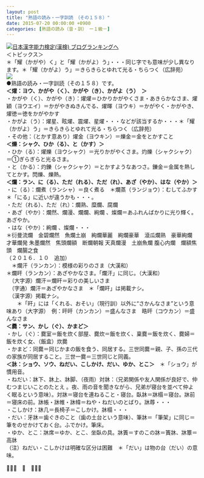```yaml
---
layout: post
title: "熟語の読み・一字訓読　（その１５８）"
date: 2015-07-20 00:00:00 +0900
categories: [熟語の読み（音・訓）　ー１級－]
---
```


[![](/syuusyuu9701/assets/images/熟語の読み・一字訓読-（その１５８）-br_c_3028_1.gif)](http://blog.with2.net/link.php?1659096:3028 "日本漢字能力検定(漢検) ブログランキングへ")[日本漢字能力検定(漢検) ブログランキングへ](http://blog.with2.net/link.php?1659096:3028)  
＜トピックス＞  
＊「耀（かがや）く」と「耀（かがよ）う」・・・同じ字でも意味が少し異なります。＊「耀（かがよ）う」＝きらきらとゆれて光る・ちらつく（広辞苑）  
![](/syuusyuu9701/assets/images/熟語の読み・一字訓読-（その１５８）-e30ea8f5227266b200be6db90f7b7424.png)  
●熟語の読み・一字訓読（その１５８）です。  
**＜燿：ヨウ、かがや（く）、かがや（き）、かがよ（う）　＞**  
・かがや（く）、かがや（き）：燿燿＝ひかりかがやくさま・あきらかなさま、燿穎（ヨウエイ）＝かがやきぬきんでる、燿暉（ヨウキ）＝かがやく・かがやき、燿徳＝徳をかがやかす  
・かがよ（う）：燿星、眩燿、震燿、星燿・・・などが該当するか・・・＊「耀（かがよ）う」＝きらきらとゆれて光る・ちらつく（広辞苑）  
・その他：（とかす意あり）燿金（ヨウキン）＝爍金＝金をとかすこと  
**＜爍：シャク、ひか（る）、と（かす）＞**  
・ひか（る）：燿爍（ヨウシャク）＝光りかがやくさま。灼爍（シャクシャク）＝①ぎらぎらと光るさま。  
・と（かる）：灼鑠（シャクシャク）＝とかすようなあつさ。鑠金＝金属を熱してとかす。閃爍、爍熱。  
**＜爛：ラン、に（る）、ただ（れる）、ただ（れ）、あざ（やか）、はな（やか）＞**  
・に（る）：爛煮（ランシャ）＝良く煮る　＊爛蒸（ランジョウ）：むしてふかす　＊「にる」に近いが違うかも・・・。  
・ただ（れる）、ただ（れ）：爛熟、糜爛、腐爛  
・あざ（やか）：爛然、爛漫、爛爛、絢爛 、燦爛＝あふれんばかりに光り輝く。あざやか。  
・はな（やか）：絢爛 、燦爛・・・  
＊衍曼流爛　金碧爛然　魚爛土崩　絢爛華麗　絢爛豪華　滾瓜爛熟　豪華絢爛　才華爛発 朱墨爛然　焦頭爛額　断爛朝報 天真爛漫　土崩魚爛 腹心内爛　爛額焦頭　爛腸之食  
（２０１６．１０　追加）  
　＊爛汗（ランカン）：模様の彩りのさま（大漢和）  
＊爛旰（ランカン）：あざやかなさま。「爛汗」に同じ。（大漢和）  
　（大字源）爛汗＝爛旰＝彩りの美しいさま  
　（字通）爛汗＝あざやかなさま　＊「爛旰」は掲載ナシ。  
　（漢字源）掲載ナシ。  
　　＊「旰」には「くれる、おそい」（現行訓）以外に“さかんなさま”という意味あり（大字源）　例：旰旰（カンカン）＝盛んなさま　晧旰（コウカン）＝盛んなさま  
**＜爨：サン、かし（ぐ）、かまど＞**  
・かし（ぐ）：爨室＝飯を炊く部屋、爨炊＝飯を炊く、稟爨＝飯を炊く、爨婦＝飯を炊く女、（飯盒）炊爨  
・かまど：同爨＝同じかまの飯を食う、同居する。三世同爨＝親、子、孫の三代の家族が同居すること。三世一爨＝三世同じと同義。  
**＜牀：ショウ、ソウ、ねだい、こしかけ、だい、ゆか、とこ＞**　＊「ショウ」が慣用音。  
・ねだい：牀下、牀上、牀脚、（夜雨）対牀：（兄弟関係や友人関係が良好で、仲むつまじいことのたとえ 。夜、雨の音を聞きながら、兄弟が寝台を並べて仲よく眠るという意味）。対牀＝寝台を連ねること・寝台。臥牀＝牀榻＝寝台。牀前＝寝床の前。牀帳・牀帷・牀幃＝ねや・ねだいのとばり。牀蓐・・・  
・こしかけ：牀几＝長椅子＝こしかけ。牀榻・・・  
・だい：牙牀＝歯ぐきのこと（歯の土台という意味）、筆牀＝「筆架」に同じ＝筆をのせかけておく台。ふでかけ。筆床。  
・ゆか、とこ：牀席＝ゆか、とこ、坐臥の具。牀簀＝すのこの牀＝簀牀、牀簟＝高牀   
（注）ねだい・こしかけは明確な区分は困難　＊「だい」は物の台（だい）の意味。  
  
👋👋👋　🐑　👋👋👋  
  
  